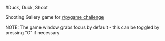 #Duck, Duck, Shoot

Shooting Gallery game for [r/pygame challenge](https://www.reddit.com/r/pygame/comments/6mpdbh/challenge_shooting_gallery/)

NOTE: The game window grabs focus by default - this can be toggled by pressing "G" if necessary